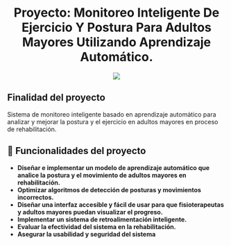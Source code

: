 <h1 align="center">Proyecto: Monitoreo Inteligente De Ejercicio Y Postura Para Adultos Mayores Utilizando Aprendizaje Automático.</h1>

<p align="center">
<img src="https://img.shields.io/badge/STATUS-EN%20DESAROLLO-green">
</p>

## Finalidad del proyecto

Sistema de monitoreo inteligente basado en aprendizaje automático para analizar y mejorar la postura y el ejercicio en adultos mayores en proceso de rehabilitación.

## 🎯 Funcionalidades del proyecto

- **Diseñar e implementar un modelo de aprendizaje automático que analice la postura y el movimiento de adultos mayores en rehabilitación.**
- **Optimizar algoritmos de detección de posturas y movimientos incorrectos.**
- **Diseñar una interfaz accesible y fácil de usar para que fisioterapeutas y adultos mayores puedan visualizar el progreso.**
- **Implementar un sistema de retroalimentación inteligente.**
- **Evaluar la efectividad del sistema en la rehabilitación.**
- **Asegurar la usabilidad y seguridad del sistema**